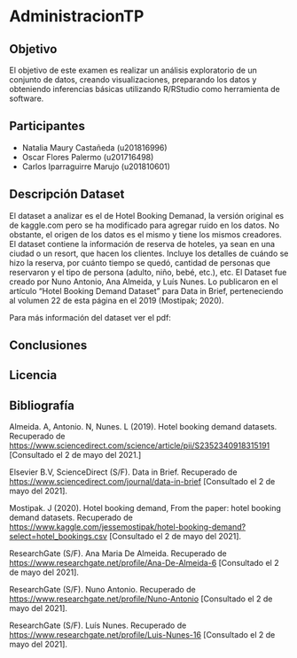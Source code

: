 # AdministracionTP

## Objetivo
El objetivo de este examen es realizar un análisis exploratorio de un conjunto de datos, creando visualizaciones, preparando los datos y obteniendo inferencias básicas utilizando R/RStudio como herramienta de software.

## Participantes
- Natalia Maury Castañeda (u201816996)
- Oscar Flores Palermo (u201716498)
- Carlos Iparraguirre Marujo (u201810601)

## Descripción Dataset
El dataset a analizar es el de Hotel Booking Demanad, la versión original es de kaggle.com pero se ha modificado para agregar ruido en los datos. No obstante, el origen de los datos es el mismo y tiene los mismos creadores. El dataset contiene la información de reserva de hoteles, ya sean en una ciudad o un resort, que hacen los clientes. Incluye los detalles de cuándo se hizo la reserva, por cuánto tiempo se quedó, cantidad de personas que reservaron y el tipo de persona (adulto, niño, bebé, etc.), etc. El Dataset fue creado por Nuno Antonio, Ana Almeida, y Luís Nunes. Lo publicaron en el artículo “Hotel Booking Demand Dataset” para Data in Brief, perteneciendo al volumen 22 de esta página en el 2019 (Mostipak; 2020). 

Para más información del dataset ver el pdf: 

## Conclusiones

## Licencia

## Bibliografía
Almeida. A, Antonio. N, Nunes. L (2019). Hotel booking demand datasets. Recuperado de https://www.sciencedirect.com/science/article/pii/S2352340918315191 [Consultado el 2 de mayo del 2021.]

Elsevier B.V, ScienceDirect (S/F). Data in Brief. Recuperado de https://www.sciencedirect.com/journal/data-in-brief [Consultado el 2 de mayo del 2021].

Mostipak. J (2020). Hotel booking demand, From the paper: hotel booking demand datasets. Recuperado de https://www.kaggle.com/jessemostipak/hotel-booking-demand?select=hotel_bookings.csv [Consultado el 2 de mayo del 2021].

ResearchGate (S/F). Ana Maria De Almeida. Recuperado de https://www.researchgate.net/profile/Ana-De-Almeida-6 [Consultado el 2 de mayo del 2021].

ResearchGate (S/F). Nuno Antonio. Recuperado de https://www.researchgate.net/profile/Nuno-Antonio [Consultado el 2 de mayo del 2021].

ResearchGate (S/F). Luís Nunes. Recuperado de https://www.researchgate.net/profile/Luis-Nunes-16 [Consultado el 2 de mayo del 2021].
